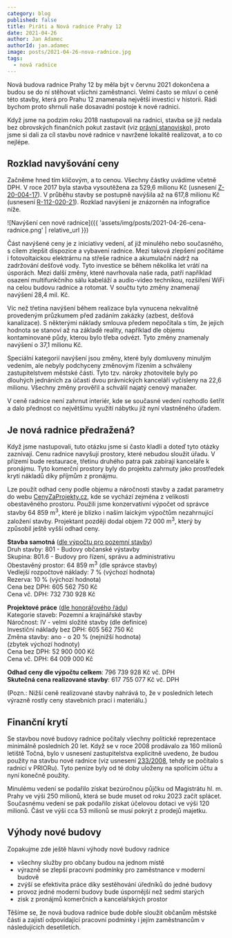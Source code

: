 ```yaml
---
category: blog
published: false
title: Piráti a Nová radnice Prahy 12
date: 2021-04-26
author: Jan Adamec
authorId: jan.adamec
image: posts/2021-04-26-nova-radnice.jpg
tags:
  - nová radnice
---
```


Nová budova radnice Prahy 12 by měla být v červnu 2021 dokončena a budou se do ní stěhovat všichni zaměstnanci. Velmi často se mluví o ceně této stavby, která pro Prahu 12 znamenala největší investici v historii. Rádi bychom proto shrnuli naše dosavadní postoje k nové radnici.

Když jsme na podzim roku 2018 nastupovali na radnici, stavba se již nedala bez obrovských finančních pokut zastavit (viz [právní stanovisko](https://www.praha12.cz/assets/File.ashx?id_org=80112&id_dokumenty=69505)), proto jsme si dali za cíl stavbu nové radnice v navržené lokalitě realizovat, a to co nejlépe.

## Rozklad navyšování ceny

Začněme hned tím klíčovým, a to cenou. Všechny částky uvádíme včetně DPH. V roce 2017 byla stavba vysoutěžena za 529,6 milionu Kč (usnesení [Z-20-004-17](https://www.praha12.cz/assets/File.ashx?id_org=80112&id_dokumenty=56019)). V průběhu stavby se postupně navýšila až na 617,8 milionu Kč (usnesení [R-112-020-21](https://www.praha12.cz/assets/File.ashx?id_org=80112&id_dokumenty=82169)). Rozklad navýšení je znázorněn na infografice níže.

![Navýšení cen nové radnice]({{ 'assets/img/posts/2021-04-26-cena-radnice.png' | relative_url }})

Část navýšené ceny je z iniciativy vedení, ať již minulého nebo současného, s cílem zlepšit dispozice a vybavení radnice. Mezi taková zlepšení počítáme i fotovoltaickou elektrárnu na střeše radnice a akumulační nádrž na zadržování dešťové vody. Tyto investice se během několika let vrátí na úsporách. 
Mezi další změny, které navrhovala naše rada, patří například osazení multifunkčního sálu kabeláží a audio-video technikou, rozšíření WiFi na celou budovu radnice a rotomat. V součtu tyto změny znamenají navýšení 28,4 mil. Kč.

Víc než třetina navýšení během realizace byla vynucena nekvalitně provedeným průzkumem před zadáním zakázky (azbest, dešťová kanalizace). S některými náklady smlouva předem nepočítala s tím, že jejich hodnota se stanoví až na základě reality, například dle objemu kontaminované půdy, kterou bylo třeba odvézt. Tyto změny znamenaly navýšení o 37,1 milionu Kč.

Speciální kategorií navýšení jsou změny, které byly domluveny minulým vedením, ale nebyly podchyceny změnovým řízením a schváleny zastupitelstvem městské části. Tyto tzv. nároky zhotovitele byly po dlouhých jednáních za účasti dvou právnických kanceláří vyčísleny na 22,6 milionu. Všechny změny prověřil a schválil najatý cenový manažer.

V ceně radnice není zahrnut interiér, kde se současné vedení rozhodlo šetřit a dalo přednost co největšímu využití nábytku již nyní vlastněného úřadem.

## Je nová radnice předražená?

Když jsme nastupovali, tuto otázku jsme si často kladli a doteď tyto otázky zaznívají. Cenu radnice navyšují prostory, které nebudou sloužit úřadu. V přízemí bude restaurace, třetinu druhého patra pak zabírají kanceláře k pronájmu. Tyto komerční prostory byly do projektu zahrnuty jako prostředek krytí nákladů díky příjmům z pronájmu. 

Lze použít odhad ceny podle objemu a náročnosti stavby a zadat parametry do webu [CenyZaProjekty.cz](https://www.cenyzaprojekty.cz), kde se vychází zejména z velikosti obestavěného prostoru. Použili jsme konzervativní výpočet od správce stavby 64&nbsp;859&nbsp;m<sup>3</sup>, které je blízko i našim laickým výpočtům nezahrnující založení stavby. Projektant později dodal objem 72&nbsp;000&nbsp;m<sup>3</sup>, který by způsobil ještě vyšší odhad ceny.

**Stavba samotná** ([dle výpočtu pro pozemní stavby](https://www.cenyzaprojekty.cz/kalkulace/pozemni-stavby))<br>
Druh stavby: 801 - Budovy občanské výstavby<br>
Skupina: 801.6 - Budovy pro řízení, správu a administrativu<br>
Obestavěný prostor: 64 859 m<sup>3</sup> (dle správce stavby)<br>
Vedlejší rozpočtové náklady: 7 % (výchozí hodnota)<br>
Rezerva: 10 % (výchozí hodnota)<br>
Cena bez DPH: 605 562 750 Kč<br>
Cena vč. DPH: 732 730 928 Kč

**Projektové práce** ([dle honorářového řádu](https://www.cenyzaprojekty.cz/kalkulace/honorarovy-rad))<br>
Kategorie staveb: Pozemní a krajinářské stavby<br>
Náročnost: IV - velmi složité stavby (dle definice)<br>
Investiční náklady bez DPH: 605 562 750 Kč<br>
Změna stavby: ano - o 20 % (nejnižší hodnota)<br>
(zbytek výchozí hodnoty)<br>
Cena bez DPH: 52 900 000 Kč<br>
Cena vč. DPH: 64 009 000 Kč

**Odhad ceny dle výpočtu celkem**: 796&nbsp;739&nbsp;928&nbsp;Kč vč. DPH<br>
**Skutečná cena realizované stavby**: 617&nbsp;755&nbsp;077&nbsp;Kč vč. DPH

(Pozn.: Nižší ceně realizované stavby nahrává to, že v posledních letech výrazně rostly ceny stavebních prací i materiálu.)

## Finanční krytí

Se stavbou nové budovy radnice počítaly všechny politické reprezentace minimálně posledních 20 let. Když se v roce 2008 prodávalo za 160 milionů letiště Točná, bylo v usnesení zastupitelstva explicitně uvedeno, že budou použity na stavbu nové radnice (viz usnesení [233/2008](https://www.praha12.cz/VismoOnline_ActionScripts/File.aspx?id_org=80112&id_dokumenty=6807), tehdy se počítalo s radnicí v PRIORu). Tyto peníze byly od té doby uloženy na spořícím účtu a nyní konečně použity.

Minulému vedení se podařilo získat bezúročnou půjčku od Magistrátu hl. m. Prahy ve výši 250 milionů, která se bude muset od roku 2023 začít splácet. Současnému vedení se pak podařilo získat účelovou dotaci ve výši 120 milionů. Část ve výši cca 53 milionů se musí pokrýt z prodejů majetku.

## Výhody nové budovy
Zopakujme zde ještě hlavní výhody nové budovy radnice
* všechny služby pro občany budou na jednom místě
* výrazně se zlepší pracovní podmínky pro zaměstnance v moderní budově
* zvýší se efektivita práce díky sestěhování úředníků do jedné budovy
* provoz jedné moderní budovy bude úspornější než sedmi starých
* zisk z pronájmů komerčních a kancelářských prostor

Těšíme se, že nová budova radnice bude dobře sloužit občanům městské části a zajistí odpovídající pracovní podmínky i jejím zaměstnancům v následujících desetiletích.


